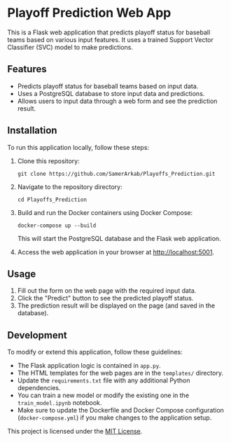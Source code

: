 # Playoff Prediction Web App

This is a Flask web application that predicts playoff status for baseball teams based on various input features. It uses a trained Support Vector Classifier (SVC) model to make predictions.

## Features

- Predicts playoff status for baseball teams based on input data.
- Uses a PostgreSQL database to store input data and predictions.
- Allows users to input data through a web form and see the prediction result.

## Installation

To run this application locally, follow these steps:

1. Clone this repository:

   ```
   git clone https://github.com/SamerArkab/Playoffs_Prediction.git
   ```

2. Navigate to the repository directory:

   ```
   cd Playoffs_Prediction
   ```

3. Build and run the Docker containers using Docker Compose:

   ```
   docker-compose up --build
   ```

   This will start the PostgreSQL database and the Flask web application.

4. Access the web application in your browser at [http://localhost:5001](http://localhost:5001).

## Usage

1. Fill out the form on the web page with the required input data.
2. Click the "Predict" button to see the predicted playoff status.
3. The prediction result will be displayed on the page (and saved in the database).

## Development

To modify or extend this application, follow these guidelines:

- The Flask application logic is contained in `app.py`.
- The HTML templates for the web pages are in the `templates/` directory.
- Update the `requirements.txt` file with any additional Python dependencies.
- You can train a new model or modify the existing one in the `train_model.ipynb` notebook.
- Make sure to update the Dockerfile and Docker Compose configuration (`docker-compose.yml`) if you make changes to the application setup.

This project is licensed under the [MIT License](LICENSE).
